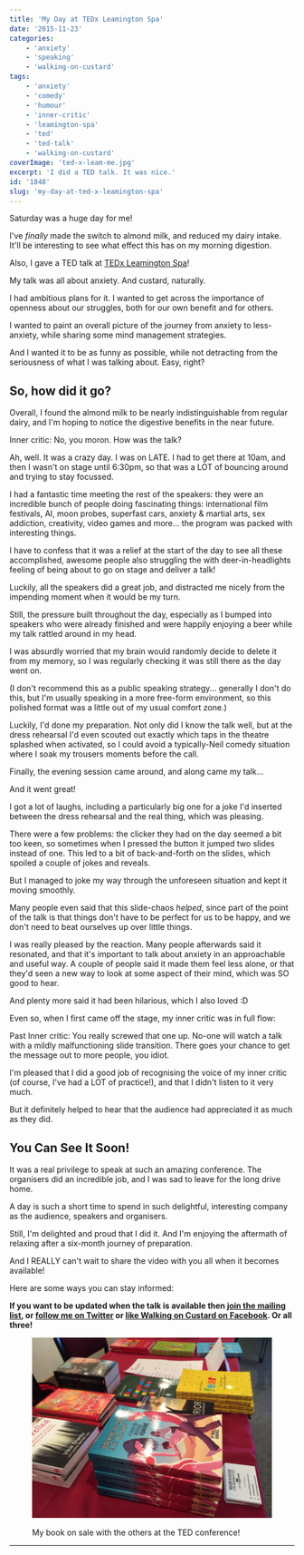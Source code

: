 ```yaml
---
title: 'My Day at TEDx Leamington Spa'
date: '2015-11-23'
categories:
    - 'anxiety'
    - 'speaking'
    - 'walking-on-custard'
tags:
    - 'anxiety'
    - 'comedy'
    - 'humour'
    - 'inner-critic'
    - 'leamington-spa'
    - 'ted'
    - 'ted-talk'
    - 'walking-on-custard'
coverImage: 'ted-x-leam-me.jpg'
excerpt: 'I did a TED talk. It was nice.'
id: '1848'
slug: 'my-day-at-ted-x-leamington-spa'
---
```


Saturday was a huge day for me!

I've _finally_ made the switch to almond milk, and reduced my dairy intake. It'll be interesting to see what effect this has on my morning digestion.

Also, I gave a TED talk at [TEDx Leamington Spa](http://www.tedxleamingtonspa.com/)!

My talk was all about anxiety. And custard, naturally.

I had ambitious plans for it. I wanted to get across the importance of openness about our struggles, both for our own benefit and for others.

I wanted to paint an overall picture of the journey from anxiety to less-anxiety, while sharing some mind management strategies.

And I wanted it to be as funny as possible, while not detracting from the seriousness of what I was talking about. Easy, right?

## So, how did it go?

<!--more-->

Overall, I found the almond milk to be nearly indistinguishable from regular dairy, and I'm hoping to notice the digestive benefits in the near future.

Inner critic: No, you moron. How was the talk?

Ah, well. It was a crazy day. I was on LATE. I had to get there at 10am, and then I wasn't on stage until 6:30pm, so that was a LOT of bouncing around and trying to stay focussed.

I had a fantastic time meeting the rest of the speakers: they were an incredible bunch of people doing fascinating things: international film festivals, AI, moon probes, superfast cars, anxiety & martial arts, sex addiction, creativity, video games and more... the program was packed with interesting things.

I have to confess that it was a relief at the start of the day to see all these accomplished, awesome people also struggling the with deer-in-headlights feeling of being about to go on stage and deliver a talk!

Luckily, all the speakers did a great job, and distracted me nicely from the impending moment when it would be my turn.

Still, the pressure built throughout the day, especially as I bumped into speakers who were already finished and were happily enjoying a beer while my talk rattled around in my head.

I was absurdly worried that my brain would randomly decide to delete it from my memory, so I was regularly checking it was still there as the day went on.

(I don't recommend this as a public speaking strategy... generally I don't do this, but I'm usually speaking in a more free-form environment, so this polished format was a little out of my usual comfort zone.)

Luckily, I'd done my preparation. Not only did I know the talk well, but at the dress rehearsal I'd even scouted out exactly which taps in the theatre splashed when activated, so I could avoid a typically-Neil comedy situation where I soak my trousers moments before the call.

Finally, the evening session came around, and along came my talk...

And it went great!

I got a lot of laughs, including a particularly big one for a joke I'd inserted between the dress rehearsal and the real thing, which was pleasing.

There were a few problems: the clicker they had on the day seemed a bit too keen, so sometimes when I pressed the button it jumped two slides instead of one. This led to a bit of back-and-forth on the slides, which spoiled a couple of jokes and reveals.

But I managed to joke my way through the unforeseen situation and kept it moving smoothly.

Many people even said that this slide-chaos _helped_, since part of the point of the talk is that things don't have to be perfect for us to be happy, and we don't need to beat ourselves up over little things.

I was really pleased by the reaction. Many people afterwards said it resonated, and that it's important to talk about anxiety in an approachable and useful way. A couple of people said it made them feel less alone, or that they'd seen a new way to look at some aspect of their mind, which was SO good to hear.

And plenty more said it had been hilarious, which I also loved :D

Even so, when I first came off the stage, my inner critic was in full flow:

Past Inner critic: You really screwed that one up. No-one will watch a talk with a mildly malfunctioning slide transition. There goes your chance to get the message out to more people, you idiot.

I'm pleased that I did a good job of recognising the voice of my inner critic (of course, I've had a LOT of practice!), and that I didn't listen to it very much.

But it definitely helped to hear that the audience had appreciated it as much as they did.

## You Can See It Soon!

It was a real privilege to speak at such an amazing conference. The organisers did an incredible job, and I was sad to leave for the long drive home.

A day is such a short time to spend in such delightful, interesting company as the audience, speakers and organisers.

Still, I'm delighted and proud that I did it. And I'm enjoying the aftermath of relaxing after a six-month journey of preparation.

And I REALLY can't wait to share the video with you all when it becomes available!

Here are some ways you can stay informed:

**If you want to be updated when the talk is available then [join the mailing list](https://www.walkingoncustard.com/mailing/), or [follow me on Twitter](http://www.twitter.com/enhughesiasm) or [like Walking on Custard on Facebook](http://www.facebook.com/walkingoncustard). Or all three!**

<figure>

[![My book on sale with the others at the TED conference!](images/ted-x-leam-books.jpg)](https://www.walkingoncustard.com/wp-content/uploads/2015/11/ted-x-leam-books.jpg)

<figcaption>

My book on sale with the others at the TED conference!

</figcaption>

</figure>

---
